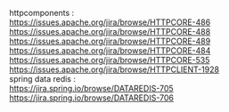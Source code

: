httpcomponents :<br>
        https://issues.apache.org/jira/browse/HTTPCORE-486 <br>
	https://issues.apache.org/jira/browse/HTTPCORE-488 <br>
	https://issues.apache.org/jira/browse/HTTPCORE-489 <br>
	https://issues.apache.org/jira/browse/HTTPCORE-484 <br>
	https://issues.apache.org/jira/browse/HTTPCORE-535 <br>
	https://issues.apache.org/jira/browse/HTTPCLIENT-1928 <br>
spring data redis :<br>
	https://jira.spring.io/browse/DATAREDIS-705 <br>
	https://jira.spring.io/browse/DATAREDIS-706 <br>
